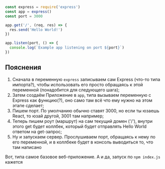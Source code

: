 ```js title:index.js
const express = require('express')
const app = express()
const port = 3000

app.get('/', (req, res) => {
  res.send('Hello World!')
})

app.listen(port, () => {
  console.log(`Example app listening on port ${port}`)
})
```

## Пояснения

1. Сначала в переменную `express` записываем сам Express (что-то типа импорта?), чтобы использовать его просто обращаясь к этой переменной (понадобится для следующего шага);
2. Затем создаём Приложение в `app`, типа вызываем переменную с Express как функцию(?), оно само там всё что ему нужно на этом этапе сделает;
3. Пишем порт. По умолчанию обычно ставят 3000, но если ты юзаешь React, то юзай другой, 3001 там например;
4. Теперь пишем роут (маршрут) на сам текущий домен ('/'), внутри этого get будет коллбек, который будет отправлять Hello World ответом на get-запрос;
5. Ну и запускаем сервер. Прослушиваем порт, обращаясь к нему по его переменной, и в коллбеке будет в консоль выводиться то, что там написано

Вот, типа самое базовое веб-приложение.
А и да, запуск по `npm index.js` кажется 